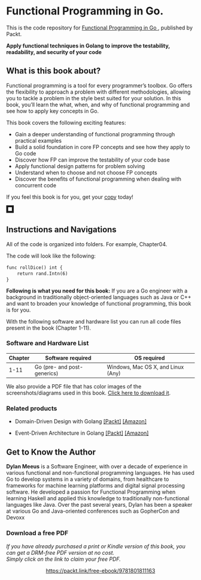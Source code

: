 # 
# Functional Programming in Go.


<a href="https://www.packtpub.com/product/functional-programming-in-go/9781801811163?utm_source=github&utm_medium=repository&utm_campaign="><img src="https://static.packt-cdn.com/products/9781801811163/cover/smaller" alt="" height="256px" align="right"></a>

This is the code repository for [ Functional Programming in Go ](https://www.packtpub.com/product/functional-programming-in-go/9781801811163?utm_source=github&utm_medium=repository&utm_campaign=), published by Packt.

**Apply functional techniques in Golang to improve the testability, readability, and security of your code**

## What is this book about?
Functional programming is a tool for every programmer’s toolbox. Go offers the flexibility to approach a problem with different methodologies, allowing you to tackle a problem in the style best suited for your solution. In this book, you’ll learn the what, when, and why of functional programming and see how to apply key concepts in Go.

This book covers the following exciting features:
* Gain a deeper understanding of functional programming through practical examples
* Build a solid foundation in core FP concepts and see how they apply to Go code
* Discover how FP can improve the testability of your code base
* Apply functional design patterns for problem solving
* Understand when to choose and not choose FP concepts
* Discover the benefits of functional programming when dealing with concurrent code

If you feel this book is for you, get your [copy](https://www.amazon.com/dp/1801811164) today!

<a href="https://www.packtpub.com/?utm_source=github&utm_medium=banner&utm_campaign=GitHubBanner"><img src="https://raw.githubusercontent.com/PacktPublishing/GitHub/master/GitHub.png" 
alt="https://www.packtpub.com/" border="5" /></a>

## Instructions and Navigations
All of the code is organized into folders. For example, Chapter04.

The code will look like the following:
```
func rollDice() int {
    return rand.Intn(6)
}
```

**Following is what you need for this book:**
If you are a Go engineer with a background in traditionally object-oriented languages such as Java or C++ and want to broaden your knowledge of functional programming, this book is for you.

With the following software and hardware list you can run all code files present in the book (Chapter 1-11).
### Software and Hardware List
| Chapter | Software required | OS required |
| -------- | ------------------------------------ | ----------------------------------- |
| 1-11 | Go (pre- and post-generics) | Windows, Mac OS X, and Linux (Any) |


We also provide a PDF file that has color images of the screenshots/diagrams used in this book. [Click here to download it](https://packt.link/5tPDg).

### Related products
* Domain-Driven Design with Golang  [[Packt]](https://www.packtpub.com/product/domain-driven-design-with-golang/9781804613450?utm_source=github&utm_medium=repository&utm_campaign=) [[Amazon]](https://www.amazon.com/dp/1804613452)

* Event-Driven Architecture in Golang  [[Packt]](https://www.packtpub.com/product/event-driven-architecture-in-golang/9781803238012?utm_source=github&utm_medium=repository&utm_campaign=) [[Amazon]](https://www.amazon.com/dp/1803238011)



## Get to Know the Author
**Dylan Meeus**
is a Software Engineer, with over a decade of experience in various functional and non-functional programming languages. He has used Go to develop systems in a variety of domains, from healthcare to frameworks for machine learning platforms and digital signal processing software. He developed a passion for Functional Programming when learning Haskell and applied this knowledge to traditionally non-functional languages like Java. Over the past several years, Dylan has been a speaker at various Go and Java-oriented conferences such as GopherCon and Devoxx




### Download a free PDF

 <i>If you have already purchased a print or Kindle version of this book, you can get a DRM-free PDF version at no cost.<br>Simply click on the link to claim your free PDF.</i>
<p align="center"> <a href="https://packt.link/free-ebook/9781801811163">https://packt.link/free-ebook/9781801811163 </a> </p>